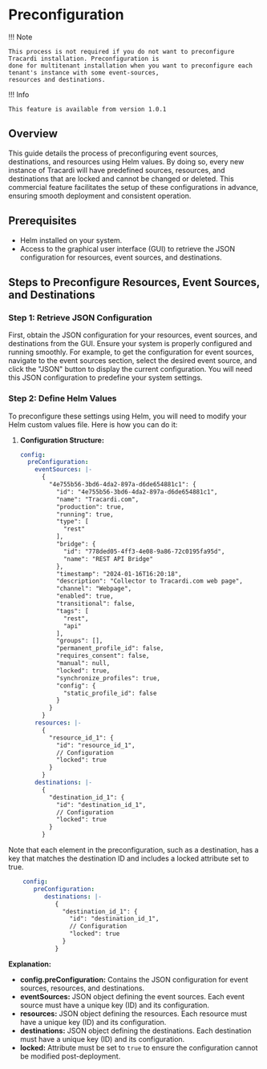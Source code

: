 # Preconfiguration


!!! Note 

    This process is not required if you do not want to preconfigure Tracardi installation. Preconfiguration is 
    done for multitenant installation when you want to preconfigure each tenant's instance with some event-sources,
    resources and destinations.

!!! Info

    This feature is available from version 1.0.1

## Overview

This guide details the process of preconfiguring event sources, destinations, and resources using Helm values. By doing
so, every new instance of Tracardi will have predefined sources, resources, and destinations that are locked and cannot
be changed or deleted. This commercial feature facilitates the setup of these configurations in advance, ensuring smooth
deployment and consistent operation.

## Prerequisites

- Helm installed on your system.
- Access to the graphical user interface (GUI) to retrieve the JSON configuration for resources, event sources, and
  destinations.

## Steps to Preconfigure Resources, Event Sources, and Destinations

### Step 1: Retrieve JSON Configuration

First, obtain the JSON configuration for your resources, event sources, and destinations from the GUI. Ensure your
system is properly configured and running smoothly. For example, to get the configuration for event sources, navigate to
the event sources section, select the desired event source, and click the "JSON" button to display the current
configuration. You will need this JSON configuration to predefine your system settings. 

### Step 2: Define Helm Values

To preconfigure these settings using Helm, you will need to modify your Helm custom values file. Here is how you can do it:

1. **Configuration Structure:**
    ```yaml title="Example of preconfiguration"
    config:
      preConfiguration:
        eventSources: |-
          {
            "4e755b56-3bd6-4da2-897a-d6de654881c1": {
              "id": "4e755b56-3bd6-4da2-897a-d6de654881c1",
              "name": "Tracardi.com",
              "production": true,
              "running": true,
              "type": [
                "rest"
              ],
              "bridge": {
                "id": "778ded05-4ff3-4e08-9a86-72c0195fa95d",
                "name": "REST API Bridge"
              },
              "timestamp": "2024-01-16T16:20:18",
              "description": "Collector to Tracardi.com web page",
              "channel": "Webpage",
              "enabled": true,
              "transitional": false,
              "tags": [
                "rest",
                "api"
              ],
              "groups": [],
              "permanent_profile_id": false,
              "requires_consent": false,
              "manual": null,
              "locked": true,
              "synchronize_profiles": true,
              "config": {
                "static_profile_id": false
              }
            }
          }
        resources: |-
          {
            "resource_id_1": {
              "id": "resource_id_1",
              // Configuration
              "locked": true
            }
          }
        destinations: |-
          {
            "destination_id_1": {
              "id": "destination_id_1",
              // Configuration
              "locked": true
            }
          }
    ```
   
Note that each element in the preconfiguration, such as a destination, has a key that matches the destination ID and includes a locked attribute set to true.

```yaml title="How to index configurations." hl_lines="5-6"
    config:
       preConfiguration:
          destinations: |-
             {
               "destination_id_1": {
                 "id": "destination_id_1",
                 // Configuration
                 "locked": true
               }
             }
```

**Explanation:**

  * **config.preConfiguration:** Contains the JSON configuration for event sources, resources, and destinations.
  * **eventSources:** JSON object defining the event sources. Each event source must have a unique key (ID) and its
    configuration.
  * **resources:** JSON object defining the resources. Each resource must have a unique key (ID) and its
    configuration.
  * **destinations:** JSON object defining the destinations. Each destination must have a unique key (ID) and its
    configuration.
  * **locked:** Attribute must be set to `true` to ensure the configuration cannot be modified post-deployment.
